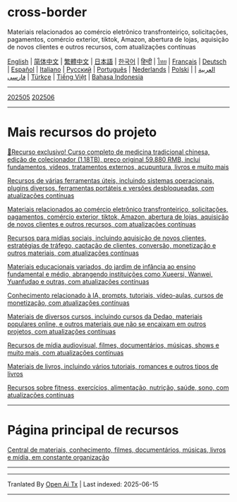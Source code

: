 # cross-border
Materiais relacionados ao comércio eletrônico transfronteiriço, solicitações, pagamentos, comércio exterior, tiktok, Amazon, abertura de lojas, aquisição de novos clientes e outros recursos, com atualizações contínuas

[English](https://openaitx.github.io/view.html?user=mswnlz&project=cross-border&lang=en) | [简体中文](https://openaitx.github.io/view.html?user=mswnlz&project=cross-border&lang=zh-CN) | [繁體中文](https://openaitx.github.io/view.html?user=mswnlz&project=cross-border&lang=zh-TW) | [日本語](https://openaitx.github.io/view.html?user=mswnlz&project=cross-border&lang=ja) | [한국어](https://openaitx.github.io/view.html?user=mswnlz&project=cross-border&lang=ko) | [हिन्दी](https://openaitx.github.io/view.html?user=mswnlz&project=cross-border&lang=hi) | [ไทย](https://openaitx.github.io/view.html?user=mswnlz&project=cross-border&lang=th) | [Français](https://openaitx.github.io/view.html?user=mswnlz&project=cross-border&lang=fr) | [Deutsch](https://openaitx.github.io/view.html?user=mswnlz&project=cross-border&lang=de) | [Español](https://openaitx.github.io/view.html?user=mswnlz&project=cross-border&lang=es) | [Italiano](https://openaitx.github.io/view.html?user=mswnlz&project=cross-border&lang=it) | [Русский](https://openaitx.github.io/view.html?user=mswnlz&project=cross-border&lang=ru) | [Português](https://openaitx.github.io/view.html?user=mswnlz&project=cross-border&lang=pt) | [Nederlands](https://openaitx.github.io/view.html?user=mswnlz&project=cross-border&lang=nl) | [Polski](https://openaitx.github.io/view.html?user=mswnlz&project=cross-border&lang=pl) | [العربية](https://openaitx.github.io/view.html?user=mswnlz&project=cross-border&lang=ar) | [فارسی](https://openaitx.github.io/view.html?user=mswnlz&project=cross-border&lang=fa) | [Türkçe](https://openaitx.github.io/view.html?user=mswnlz&project=cross-border&lang=tr) | [Tiếng Việt](https://openaitx.github.io/view.html?user=mswnlz&project=cross-border&lang=vi) | [Bahasa Indonesia](https://openaitx.github.io/view.html?user=mswnlz&project=cross-border&lang=id)

------------
[202505](https://raw.githubusercontent.com/mswnlz/cross-border/main/202505.md)
[202506](https://raw.githubusercontent.com/mswnlz/cross-border/main/202506.md)



---------------
# Mais recursos do projeto

[🎁Recurso exclusivo! Curso completo de medicina tradicional chinesa, edição de colecionador (1,18TB), preço original 59.880 RMB, inclui fundamentos, vídeos, tratamentos externos, acupuntura, livros e muito mais](https://github.com/mswnlz/chinese-traditional)

[Recursos de várias ferramentas úteis, incluindo sistemas operacionais, plugins diversos, ferramentas portáteis e versões desbloqueadas, com atualizações contínuas](https://github.com/mswnlz/tools)

[Materiais relacionados ao comércio eletrônico transfronteiriço, solicitações, pagamentos, comércio exterior, tiktok, Amazon, abertura de lojas, aquisição de novos clientes e outros recursos, com atualizações contínuas](https://github.com/mswnlz/cross-border)

[Recursos para mídias sociais, incluindo aquisição de novos clientes, estratégias de tráfego, captação de clientes, conversão, monetização e outros materiais, com atualizações contínuas](https://github.com/mswnlz/self-media)

[Materiais educacionais variados, do jardim de infância ao ensino fundamental e médio, abrangendo instituições como Xueersi, Wanwei, Yuanfudao e outras, com atualizações contínuas](https://github.com/mswnlz/edu-knowlege)

[Conhecimento relacionado à IA, prompts, tutoriais, vídeo-aulas, cursos de monetização, com atualizações contínuas](https://github.com/mswnlz/AIknowledge)

[Materiais de diversos cursos, incluindo cursos da Dedao, materiais populares online, e outros materiais que não se encaixam em outros projetos, com atualizações contínuas](https://github.com/mswnlz/curriculum)

[Recursos de mídia audiovisual, filmes, documentários, músicas, shows e muito mais, com atualizações contínuas](https://github.com/mswnlz/movies)

[Materiais de livros, incluindo vários tutoriais, romances e outros tipos de livros](https://github.com/mswnlz/book)

[Recursos sobre fitness, exercícios, alimentação, nutrição, saúde, sono, com atualizações contínuas](https://github.com/mswnlz/healthy)



---------------

# Página principal de recursos
[Central de materiais, conhecimento, filmes, documentários, músicas, livros e mídia, em constante organização](https://github.com/mswnlz)

---------------

---

Tranlated By [Open Ai Tx](https://github.com/OpenAiTx/OpenAiTx) | Last indexed: 2025-06-15

---